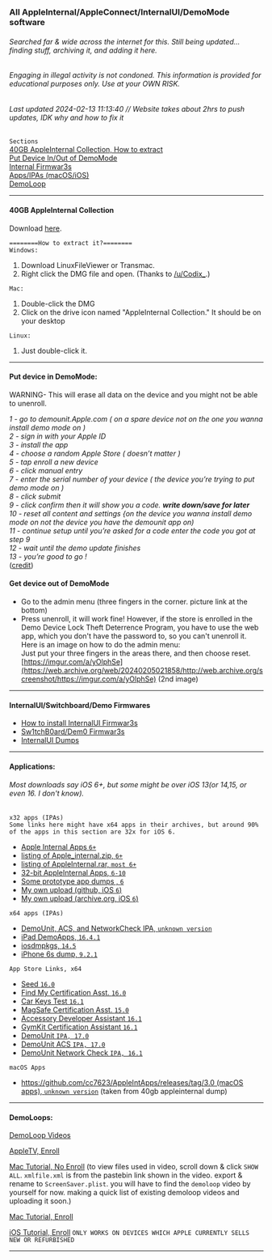 
### All AppleInternal/AppleConnect/InternalUI/DemoMode software
###### Searched far & wide across the internet for this. Still being updated... finding stuff, archiving it, and adding it here.
###### Engaging in illegal activity is not condoned. This information is provided for educational purposes only. Use at your OWN RISK.
###### Last updated 2024-02-13 11:13:40 // Website takes about 2hrs to push updates, IDK why and how to fix it

`Sections`  
[40GB AppleInternal Collection, How to extract](https://cc7623.github.io/articles/appleinternal-list#40gb-appleinternal-collection)  
[Put Device In/Out of DemoMode](https://cc7623.github.io/articles/appleinternal-list#put-device-in-demomode)  
[Internal Firmwar3s](https://cc7623.github.io/articles/appleinternal-list#put-device-in-demomode)  
[Apps/IPAs (macOS/iOS)](https://cc7623.github.io/articles/appleinternal-list#applications)  
[DemoLoop](https://cc7623.github.io/articles/appleinternal-list#demoloops)

***

#### 40GB AppleInternal Collection

Download [here](https://archive.org/details/apple-internal-collection).  

`========How to extract it?========`  
`Windows:`  
1. Download LinuxFileViewer or Transmac.
2. Right click the DMG file and open.
(Thanks to [/u/Codix_](https://www.reddit.com/r/Apple_Internal/comments/tfvwh1/comment/kjbn81z/?utm_source=share&utm_medium=web3x&utm_name=web3xcss&utm_term=1&utm_content=share_button).)

`Mac:`
1. Double-click the DMG
2. Click on the drive icon named "AppleInternal Collection." It should be on your desktop

`Linux:`
1. Just double-click it.

***

#### Put device in DemoMode:

WARNING- This will erase all data on the device and you might not be able to unenroll.

*1 - go to demounit.Apple.com ( on a spare device not on the one you wanna install demo mode on )  
2 - sign in with your Apple ID  
3 - install the app  
4 - choose a random Apple Store ( doesn’t matter )  
5 - tap enroll a new device  
6 - click manual entry  
7 - enter the serial number of your device ( the device you’re trying to put demo mode on )  
8 - click submit  
9 - click confirm then it will show you a code. **write down/save for later**  
10 - reset all content and settings {on the device you wanna install demo mode on not the device you have the demounit app on)  
11 - continue setup until you’re asked for a code enter the code you got at step 9  
12 - wait until the demo update finishes  
13 - you’re good to go !*  
([credit](https://web.archive.org/web/20240205022229/http://web.archive.org/screenshot/https://www.reddit.com/r/Apple_Internal/comments/13ixfa7/comment/jkehx91/?utm_name=web3xcss))

#### Get device out of DemoMode

- Go to the admin menu (three fingers in the corner. picture link at the bottom)
- Press unenroll, it will work fine! However, if the store is enrolled in the Demo Device Lock Theft Deterrence Program, you have to use the web app, which you don't have the password to, so you can't unenroll it.  
Here is an image on how to do the admin menu:  
Just put your three fingers in the areas there, and then choose reset.  
[https://imgur.com/a/yOlphSe](https://web.archive.org/web/20240205021858/http://web.archive.org/screenshot/https://imgur.com/a/yOlphSe) (2nd image)

***

#### InternalUI/Switchboard/Demo Firmwares

- [How to install InternalUI Firmwar3s](https://cc7623.github.io/internaluifirmware.html)  
- [Sw1tchB0ard/Dem0 Firmwar3s](https://archive.org/download/appintfirmwar3s)  
- [InternalUI Dumps](https://cc7623.github.io/internalui-list)  

***

#### Applications:  

###### Most downloads say iOS 6+, but some might be over iOS 13(or 14,15, or even 16. I don't know).

`x32 apps (IPAs)`  
`Some links here might have x64 apps in their archives, but around 90% of the apps in this section are 32x for iOS 6.`
- [Apple Internal Apps `6+`](https://archive.org/download/troubleshoot-plan-genius-v-1.0)
- [listing of Apple_internal.zip, `6+`](https://ia601203.us.archive.org/view_archive.php?archive=/7/items/apple-internal/Apple_internal.zip)
- [listing of AppleInternal.rar, `most 6+`](https://ia800502.us.archive.org/view_archive.php?archive=/11/items/Apple-Internal-IPAs/AppleInternal.rar)
- [32-bit AppleInternal Apps, `6-10`](https://ia902607.us.archive.org/view_archive.php?archive=/12/items/i-os-apps-20230603-t-195539-z-001/iOS%20Apps-20230603T195539Z-001.zip)
- [Some prototype app dumps , `6`](https://github.com/cc7623/AppleIntApps/releases/tag/v1.0)
- [My own upload (github, iOS `6`)](https://github.com/cc7623/AppleIntApps/releases/tag/v2.0)
- [My own upload (archive.org, iOS `6`)](https://archive.org/details/apple-internal-collection-reupload)

`x64 apps (IPAs)`
- [DemoUnit, ACS, and NetworkCheck IPA, `unknown version`](https://archive.org/download/demo-unit-v-2.3-5496-prod)
- [iPad DemoApps, `16.4.1`](https://web.archive.org/web/20230815000000*/https://cdn.thanos.lol/demoapps.zip)
- [iosdmpkgs, `14.5`](https://archive.org/download/iosdmpkgs)
- [iPhone 6s dump, `9.2.1`](https://archive.org/details/imovie_202401)

`App Store Links, x64`
- [Seed `16.0`](https://apps.apple.com/us/app/seed/id6449049254)
- [Find My Certification Asst. `16.0`](https://apps.apple.com/us/app/find-my-certification-asst/id1532296125)
- [Car Keys Test `16.1`](https://apps.apple.com/us/app/car-keys-tests/id1635860023)
- [MagSafe Certification Asst. `15.0`](https://apps.apple.com/us/app/magsafe-certification-asst/id1533467908)
- [Accessory Developer Assistant `16.1`](https://apps.apple.com/us/app/accessory-developer-assistant/id1635862694)
- [GymKit Certification Assistant `16.1`](https://apps.apple.com/en/app/gymkit-certification-assistant/id1537439501)
- [DemoUnit `IPA, 17.0`](https://demounit.apple.com/views/com.apple.ist.DemoUnit-iOS/download)
- [DemoUnit ACS `IPA, 17.0`](https://demounit.apple.com/views/com.apple.ist.acs/download)
- [DemoUnit Network Check `IPA, 16.1`](https://demounit.apple.com/views/com.apple.ist.networkcheck/download)

`macOS Apps`
- [https://github.com/cc7623/AppleIntApps/releases/tag/3.0 (macOS apps), `unknown version`](https://github.com/cc7623/AppleIntApps/releases/tag/3.0) (taken from 40gb appleinternal dump)


***

#### DemoLoops:

[DemoLoop Videos](https://archive.org/details/iphone_portrait_202402)

[AppleTV, Enroll](https://www.idownloadblog.com/2016/01/18/apple-tv-store-demo-mode/#:~:text=How%20to%20get%20into%20retail%20Demo%20Mode%20on%20Apple%20TV)

[Mac Tutorial, No Enroll](https://archive.org/details/no-enroll-mac-os-demoloop-apple-store-screen-saver-tutorial) (to view files used in video, scroll down & click `SHOW ALL`. `xmlfile.xml` is from the pastebin link shown in the video. export & rename to `ScreenSaver.plist`. you will have to find the `demoloop` video by yourself for now. making a quick list of existing demoloop videos and uploading it soon.)  

[Mac Tutorial, Enroll](https://archive.org/details/audioless-mac-os-dcota-demounit-tutorial)

[iOS Tutorial, Enroll](https://www.theiphonewiki.com/wiki/Screen_Saver#:~:text=Installation%20Link%3A%0Ahttps%3A//demoupdate.apple.com/index.html) `ONLY WORKS ON DEVICES WHICH APPLE CURRENTLY SELLS NEW OR REFURBISHED`

***
